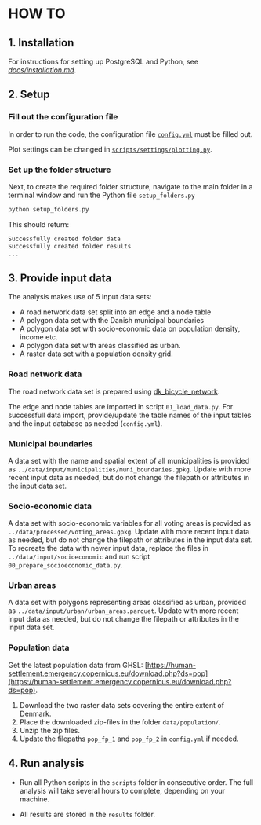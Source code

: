 # HOW TO

## 1. Installation

For instructions for setting up PostgreSQL and Python, see [*docs/installation.md*](docs/installation.md).

## 2. Setup

### Fill out the configuration file

In order to run the code, the configuration file [`config.yml`](config.yml) must be filled out.

Plot settings can be changed in [`scripts/settings/plotting.py`](scripts/settings/plotting.py).

### Set up the folder structure

Next, to create the required folder structure, navigate to the main folder in a terminal window and run the Python file `setup_folders.py`

```python
python setup_folders.py
```

This should return:

```python
Successfully created folder data
Successfully created folder results
...
```

## 3. Provide input data

The analysis makes use of 5 input data sets:

* A road network data set split into an edge and a node table
* A polygon data set with the Danish municipal boundaries
* A polygon data set with socio-economic data on population density, income etc.
* A polygon data set with areas classified as urban.
* A raster data set with a population density grid.

### Road network data

The road network data set is prepared using [dk_bicycle_network](https://github.com/anerv/dk_bicycle_network).

The edge and node tables are imported in script `01_load_data.py`. For successfull data import, provide/update the table names of the input tables and the input database as needed (`config.yml`).

### Municipal boundaries

A data set with the name and spatial extent of all municipalities is provided as `../data/input/municipalities/muni_boundaries.gpkg`. Update with more recent input data as needed, but do not change the filepath or attributes in the input data set.

### Socio-economic data

A data set with socio-economic variables for all voting areas is provided as `../data/processed/voting_areas.gpkg`. Update with more recent input data as needed, but do not change the filepath or attributes in the input data set. To recreate the data with newer input data, replace the files in `../data/input/socioeconomic` and run script `00_prepare_socioeconomic_data.py`.

### Urban areas

A data set with polygons representing areas classified as urban, provided as `../data/input/urban/urban_areas.parquet`. Update with more recent input data as needed, but do not change the filepath or attributes in the input data set.

### Population data

Get the latest population data from GHSL: [https://human-settlement.emergency.copernicus.eu/download.php?ds=pop](https://human-settlement.emergency.copernicus.eu/download.php?ds=pop).

1. Download the two raster data sets covering the entire extent of Denmark.
2. Place the downloaded zip-files in the folder `data/population/`.
3. Unzip the zip files.
4. Update the filepaths `pop_fp_1` and `pop_fp_2` in `config.yml` if needed.

## 4. Run analysis

* Run all Python scripts in the `scripts` folder in consecutive order. The full analysis will take several hours to complete, depending on your machine.

* All results are stored in the `results` folder.
